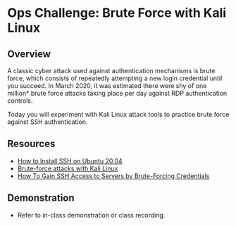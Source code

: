 # Ops Challenge: Brute Force with Kali Linux

## Overview

A classic cyber attack used against authentication mechanisms is brute force, which consists of repeatedly attempting a new login credential until you succeed. In March 2020, it was estimated there were shy of one million* brute force attacks taking place per day against RDP authentication controls.

Today you will experiment with Kali Linux attack tools to practice brute force against SSH authentication.

## Resources

- [How to Install SSH on Ubuntu 20.04](https://devconnected.com/how-to-install-and-enable-ssh-server-on-ubuntu-20-04/)
- [Brute-force attacks with Kali Linux](https://medium.com/@Pentestit_ru/brute-force-attacks-using-kali-linux-49e57bb89259)
- [How To Gain SSH Access to Servers by Brute-Forcing Credentials](https://null-byte.wonderhowto.com/how-to/gain-ssh-access-servers-by-brute-forcing-credentials-0194263/)

## Demonstration

- Refer to in-class demonstration or class recording.
